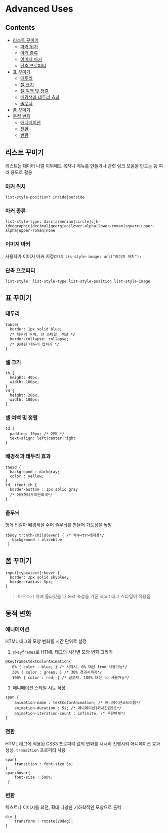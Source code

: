 Advanced Uses
=============

Contents
--------

-	[리스트 꾸미기](#리스트-꾸미기)
	-	[마커 위치](#마커-위치)
	-	[마커 종류](#마커-종류)
	-	[이미지 마커](#이미지-마커)
	-	[단축 프로퍼티](#단축-프로퍼티)
-	[표 꾸미기](#표-꾸미기)
	-	[테두리](#테두리)
	-	[셀 크기](#셀-크기)
	-	[셀 여백 및 정렬](#셀-여백-및-정렬)
	-	[배경색과 테두리 효과](#배경색과-테두리-효과)
	-	[줄무늬](#줄무늬)
-	[폼 꾸미기](#폼-꾸미기)
-	[동적 변화](#동적-변화)
	-	[애니메이션](#애니메이션)
	-	[전환](#전환)
	-	[변환](#변환)

리스트 꾸미기
-------------

리스트는 데이터 나열 이외에도 목차나 메뉴를 만들거나 관련 링크 모음을 만드는 등 여러 용도로 활용

### 마커 위치

```css3
list-style-position: inside|outside
```

### 마커 종류

```css3
list-style-type: disc|armenian|circle|cjk-ideographic|decimal|georgian|lower-alpha|lower-roman|square|upper-alpha|upper-roman|none
```

### 이미지 마커

사용자가 이미지 마커 지정`CSS3
lis-style-image: url("이미지 위치");
`

### 단축 프로퍼티

```css3
list-style: list-style-type list-style-position list-style-image
```

표 꾸미기
---------

### 테두리

```css3
table{
  border: 1px solid blue;
  /* 테두리 두께, 선 스타일, 색상 */
  border-collapse: collapse;
  /* 중복된 테두리 합치기 */
}
```

### 셀 크기

```css3
th {
  height: 40px;
  width: 100px;
}
td {
  height: 20px;
  width: 100px;
}
```

### 셀 여백 및 정렬

```css3
td {
  padding: 10px; /* 여백 */
  text-align: left|center|right
}
```

### 배경색과 테두리 효과

```CSS3
thead {
  background : darkgray;
  color : yellow;
}
td, tfoot th {
  border-bottom : 1px solid gray
  /* 아래쪽테두리만회색*/
}
```

### 줄무늬

행에 번갈아 배경색을 주어 줄무늬를 만들어 가도성을 높임

```css3
tbody tr:nth-child(even) { /* 짝수<tr>에적용*/
   background : aliceblue;
 }
```

폼 꾸미기
---------

```css3
input[type=text]:hover {
  border: 2px solid skyblue;
  border-radius: 5px;
}
```

> 마우스가 위에 올라갔을 때 text 속성을 가진 input 태그 스타일이 적용됨

동적 변화
---------

### 애니메이션

HTML 태그의 모양 변화를 시간 단위로 설정

1.	`@keyframes`로 HTML 태그의 시간별 모양 변화 그리기

```css3
@keyframestextColorAnimation{
   0% { color : blue; } /* 시작시. 0% 대신 from 사용가능*/
   30% { color : green; } /* 30% 경과시까지*/
   100% { color : red; } /* 끝까지. 100% 대신 to 사용가능*/
```

1.	애니메이션 스타일 시트 작성

```CSS3
span {
	animation-name : textColorAnimation; /* 애니메이션코드이름*/
	animation-duration : 5s; /* 애니메이션1회시간은5초*/
	animation-iteration-count : infinite; /* 무한반복*/
}
```

### 전환

HTML 태그에 적용된 CSS3 프로퍼티 값의 변화를 서서히 진행시켜 애니메이션 효과 생성, `transition` 프로퍼티 사용

```CSS3
span{
	transition : font-size 5s;
}
span:hover{
	font-size : 500%;
 }
```

### 변환

텍스트나 이미지를 회전, 확대 다양한 기하학적인 모양으로 출력

```CSS3
div {
	transform : rotate(20deg);
}
```
